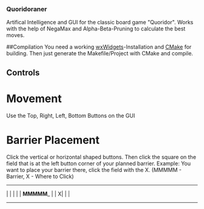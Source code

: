 ### Quoridoraner
Artifical Intelligence and GUI for the classic board game "Quoridor". Works with the help of NegaMax and Alpha-Beta-Pruning to calculate the best moves.


##Compilation
You need a working [wxWidgets](www.wxwidgets.org)-Installation and [CMake](cmake.org) for building.
Then just generate the Makefile/Project with CMake and compile.

## Controls
# Movement
Use the Top, Right, Left, Bottom Buttons on the GUI
# Barrier Placement
Click the vertical or horizontal shaped buttons. Then click the square on the field that is at the left button corner of your planned barrier.
Example:
You want to place your barrier there, click the field with the X. (MMMMM - Barrier, X - Where to Click)
______________
|  |  |  |  |
____MMMMM_____
|  | X|  |  |
______________

